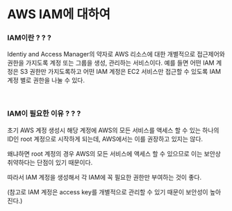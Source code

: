 # **AWS IAM에 대하여**

### **IAM이란 ? ? ?**

Identiy and Access Manager의 약자로 AWS 리소스에 대한 개별적으로 접근제어와 권한을 가지도록 계정 또는 그룹을 생성, 관리하는 서비스이다.
예를 들면 어떤 IAM 계정은 S3 권한만 가지도록하고 어떤 IAM 계정은 EC2 서비스만 접근할 수 있도록 IAM 계정 별로 권한을 나눌 수 있다.

<br>

### **IAM이 필요한 이유 ? ? ?**

초기 AWS 계정 생성시 해당 계정에 AWS의 모든 서비스를 액세스 할 수 있는 하나의 ID인 root 계정으로 시작하게 되는데, AWS에서는 이를 권장하고 있지는 않다. 

왜냐하면 root 계정의 경우 AWS의 모든 서비스에 액세스 할 수 있으므로 이는 보안상 취약하다는 단점이 있기 때문이다.

따라서 IAM 계정을 생성해서 각 IAM에 꼭 필요한 권한만 부여하는 것이 좋다.

(참고로  IAM 계정은 access key를 개별적으로 관리할 수 있기 때문이 보안성이 높아진다.)